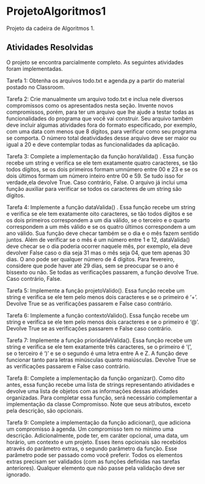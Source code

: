 # ProjetoAlgoritmos1
Projeto da cadeira de Algoritmos 1. 

## Atividades Resolvidas

O projeto se encontra parcialmente completo. As seguintes atividades foram implementadas.

Tarefa 1: Obtenha os arquivos todo.txt e agenda.py a partir do material postado no Classroom.

Tarefa 2: Crie manualmente um arquivo todo.txt e inclua nele diversos compromissos como os apresentados nesta seção. Invente novos compromissos, porém, para ter um arquivo que lhe ajude a testar todas as funcionalidades do programa que você vai construir. Seu arquivo também deve incluir algumas atividades fora do formato especificado, por exemplo, com uma data com menos que 8 dígitos, para verificar como seu programa se comporta. O número total deatividades desse arquivo deve ser maior ou igual a 20 e deve contemplar todas as funcionalidades da aplicação.

Tarefa 3: Complete a implementação da função horaValida() . Essa função recebe um string e verifica se ele tem exatamente quatro caracteres, se tão todos dígitos, se os dois primeiros formam umnúmero entre 00 e 23 e se os dois últimos formam um número inteiro entre 00 e 59. Se tudo isso for verdade,ela devolve True. Caso contrário, False. O arquivo já inclui uma função auxiliar para verificar se todos os caracteres de um string são dígitos.

Tarefa 4: Implemente a função dataValida() . Essa função recebe um string e verifica se ele tem exatamente oito caracteres, se tão todos dígitos e se os dois primeiros correspondem a um dia válido, se o terceiro e o quarto correspondem a um mês válido e se os quatro últimos correspondem a um ano
válido. Sua função deve checar também se o dia e o mês fazem sentido juntos. Além de verificar se o mês é um número entre 1 e 12, dataValida() deve checar se o dia poderia ocorrer naquele mês, por exemplo, ela deve devolver False caso o dia seja 31 mas o mês seja 04, que tem apenas 30 dias. O ano
pode ser qualquer número de 4 dígitos. Para fevereiro, considere que pode haver até 29 dias, sem se preocupar se o ano é bissexto ou não. Se todas as verificações passarem, a função devolve True. Caso contrário, False.

Tarefa 5: Implemente a função projetoValido(). Essa função recebe um string e verifica se ele tem pelo menos dois caracteres e se o primeiro é ‘+’. Devolve True se as verificações passarem e False caso contrário.

Tarefa 6: Implemente a função contextoValido(). Essa função recebe um string e verifica se ele tem pelo menos dois caracteres e se o primeiro é ‘@’. Devolve True se as verificações passarem e False caso contrário.

Tarefa 7: Implemente a função prioridadeValida(). Essa função recebe um string e verifica se ele tem exatamente três caracteres, se o primeiro é ‘(’, se o terceiro é ‘)’ e se o segundo é uma letra entre A e Z. A função deve funcionar tanto para letras minúsculas quanto maiúsculas. Devolve True se as
verificações passarem e False caso contrário.

Tarefa 8: Complete a implementação da função organizar(). Como dito antes, essa função recebe uma lista de strings representando atividades e devolve uma lista de objetos com as informações dessas atividades organizadas. Para completar essa função, será necessário complementar a implementação da classe Compromisso. Note que seus atributos, exceto pela descrição, são opcionais.

Tarefa 9: Complete a implementação da função adicionar(), que adiciona um compromisso à agenda. Um compromisso tem no mínimo uma descrição. Adicionalmente, pode ter, em caráter opcional, uma data, um horário, um contexto e um projeto. Esses itens opcionais são recebidos através do parâmetro extras, o segundo parâmetro da função. Esse parâmetro pode ser passado como você preferir. Todos os elementos extras precisam ser validados (com as funções definidas nas tarefas anteriores). Qualquer elemento que não passe pela validação deve ser ignorado.


